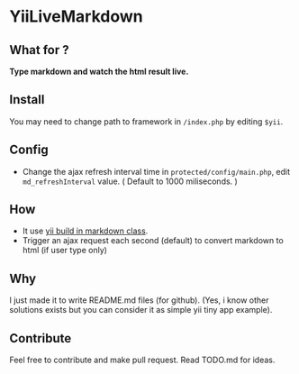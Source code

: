 # YiiLiveMarkdown

## What for ?

**Type markdown and watch the html result live.**

## Install 

You may need to change path to framework in `/index.php` by editing `$yii`.

## Config

- Change the ajax refresh interval time in `protected/config/main.php`, edit `md_refreshInterval` value. 
( Default to 1000 miliseconds. )

## How 

- It use [yii build in markdown class](http://www.yiiframework.com/doc/api/1.1/CMarkdown).
- Trigger an ajax request each second (default) to convert markdown to html (if user type only)

## Why 

I just made it to write README.md files (for github). (Yes, i know other solutions exists but you can consider it as simple yii tiny app example).

## Contribute

Feel free to contribute and make pull request. Read TODO.md for ideas.
